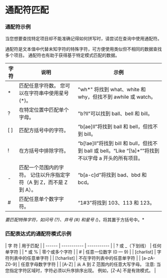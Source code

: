 # 通配符匹配

### 通配符示例

当您想要查找特定项目却不能准确记得如何拼写时，请尝试在查询中使用通配符。

通配符是文本值中代替未知字符的特殊字符，可方便使用类似但不相同的数据查找多个项目。 通配符也有助于获得基于特定模式匹配的数据。

| 字符 | 说明 | 示例 |
| ------ | ----------- | ----------- |
| * | 匹配任意字符数。 您可以在字符串中使用星号 (*)。 | "wh*" 将找到 what、white 和 why，但找不到 awhile 或 watch。 |
| ? | 在特定位置中匹配单个字母。 | "b?ll"可以找到 ball、bell 和 bill。|
| [ ] | 匹配方括号中的字符。 | “b[ae]ll”将找到 ball 和 bell，但找不到 bill。 |
| ! | 在方括号中排除字符。 | “b[!ae]ll”将找到 bill 和 bull，但找不到 ball 或 bell。“Like “[!a]*””将找到不以字母 a 开头的所有项目。 |
| - | 匹配一个范围内的字符。 记住以升序指定字符（A 到 Z，而不是 Z 到 A）。 | “b[a-c]d”将找到 bad、bbd 和 bcd。 |
| # | 匹配任意单个数字字符。 | “1#3”将找到 103、113 和 123。 |


*要匹配特殊字符，如问号 (?)、井号 (#) 和星号 (*)，将其置于方括号中。*

### 匹配表达式的通配符模式示例

| 字 符 | 用于匹配 |
| ------ | ----------- | ----------- |
| ? 或 _（下划线） | 任何单字符 |
| * 或 % | 零个或多个字符 |
| # | 任意一位数字 (0 — 9) |
| [charlist] | 字符列表中的任意单字符 |
| [!charlist] | 不在字符列表中的任意单字符 |
| [a-zA-Z0-9] | 任意字母数字字符 |
| [A-Z] | 从 A 到 Z 范围内的任意大写字母。 注意:  当您指定字符区域时，字符必须以升序排序出现。 例如，[Z-A] 不是有效模式。 |